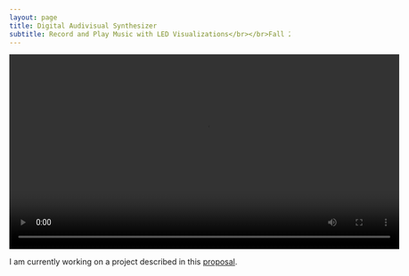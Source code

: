 ```yaml
---
layout: page
title: Digital Audivisual Synthesizer
subtitle: Record and Play Music with LED Visualizations</br></br>Fall 2018
---
```


<video width="700" controls>
  <source src="/img/MIDIvisualizer.mp4" type="video/mp4">
</video>

I am currently working on a project described in this [proposal](https://vickimoran.github.io/uPs_Proposal.pdf).

